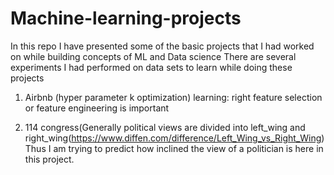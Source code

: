 # Machine-learning-projects
In this repo I have presented some of the basic projects that I had worked on while building concepts of ML and Data science
There are several experiments I had performed on data sets to learn while doing these projects

1. Airbnb (hyper parameter k optimization) learning: right feature selection or feature engineering is important

2. 114 congress(Generally political views are divided into left_wing and right_wing(https://www.diffen.com/difference/Left_Wing_vs_Right_Wing)Thus I am trying to predict how inclined the view of a politician is here in this project.





